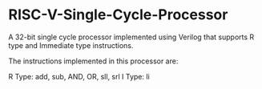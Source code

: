 # RISC-V-Single-Cycle-Processor
A 32-bit single cycle processor implemented using Verilog that supports R type and Immediate type instructions.

The instructions implemented in this processor are:

R Type: add, sub, AND, OR, sll, srl
I Type: li
